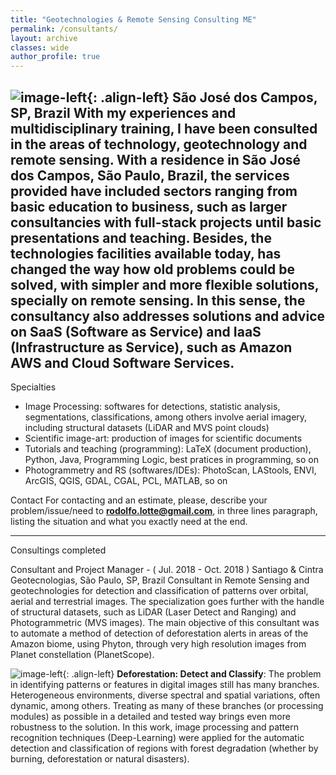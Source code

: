 ```yaml
---
title: "Geotechnologies & Remote Sensing Consulting ME"
permalink: /consultants/
layout: archive
classes: wide
author_profile: true
---
```


<!-- Com as minhas experiências e formação multidisciplinar, tenho sido consultadas nas áreas de tecnologia, geotecnologia e sensoriamento remoto. Com residência em São José dos Campos, São Paulo, Brazil, os serviços prestados têm compreendido públicos desde a educação básica até empresariais, como consultorias mais amplas e de projetos. -->

![image-left]({{site.baseurl}}/assets/images/institutes/lotte-thumb.png){: .align-left} 
<h-place>São José dos Campos, SP, Brazil</h-place>
<h-exp-desc>With my experiences and multidisciplinary training, I have been consulted in the areas of technology, geotechnology and remote sensing. With a residence in São José dos Campos, São Paulo, Brazil, the services provided have included sectors ranging from basic education to business, such as larger consultancies with full-stack projects until basic presentations and teaching. Besides, the technologies facilities available today, has changed the way how old problems could be solved, with simpler and more flexible solutions, specially on remote sensing. In this sense, the consultancy also addresses solutions and advice on SaaS (Software as Service) and IaaS (Infrastructure as Service), such as Amazon AWS and Cloud Software Services.</h-exp-desc>
---

<h-exp-subtitle><i class="fas fa-atom"></i> Specialties</h-exp-subtitle>
* Image Processing: <h-exp-desc>softwares for detections, statistic analysis, segmentations, classifications, among others involve aerial imagery, including structural datasets (LiDAR and MVS point clouds)</h-exp-desc>
* Scientific image-art: <h-exp-desc>production of images for scientific documents</h-exp-desc>
* Tutorials and teaching (programming): <h-exp-desc>LaTeX (document production), Python, Java, Programming Logic, best pratices in programming, so on</h-exp-desc>
* Photogrammetry and RS (softwares/IDEs): <h-exp-desc>PhotoScan, LAStools, ENVI, ArcGIS, QGIS, GDAL, CGAL, PCL, MATLAB, so on</h-exp-desc>

<h-exp-subtitle><i class="far fa-address-card"></i> Contact</h-exp-subtitle>
<h-exp-desc>For contacting and an estimate, please, describe your problem/issue/need to <b style="color: rgb(137, 244, 65)">rodolfo.lotte@gmail.com</b>, in three lines paragraph, listing the situation and what you exactly need at the end.</h-exp-desc>

---
<h-exp-title><i class="fas fa-clipboard-check"></i> Consultings completed</h-exp-title>

<h-exp-subtitle>Consultant and Project Manager - ( <h-period>Jul. 2018 - Oct. 2018</h-period> )</h-exp-subtitle>
<h-place><i class="fas fa-building"></i> Santiago & Cintra Geotecnologias, São Paulo, SP, Brazil</h-place>
<h-exp-desc>Consultant in Remote Sensing and geotechnologies for detection and classification of patterns over orbital, aerial and terrestrial images. The specialization goes further with the handle of structural datasets, such as LiDAR (Laser Detect and Ranging) and Photogrammetric (MVS images). The main objective of this consultant was to automate a method of detection of deforestation alerts in areas of the Amazon biome, using Phyton, through very high resolution images from Planet constellation (PlanetScope).</h-exp-desc>

![image-left]({{site.baseurl}}/assets/images/applications/pics/same-dim/sccon.png?style=rounded){: .align-left} **Deforestation: Detect and Classify**: The problem in identifying patterns or features in digital images still has many branches. Heterogeneous environments, diverse spectral and spatial variations, often dynamic, among others. Treating as many of these branches (or processing modules) as possible in a detailed and tested way brings even more robustness to the solution. In this work, image processing and pattern recognition techniques (Deep-Learning) were applied for the automatic detection and classification of regions with forest degradation (whether by burning, deforestation or natural disasters).

<div style="text-align: center; margin: 20px auto"><span class="divider"><i class="fas fa-clipboard-check" style="color: #40414b"></i></span></div>
